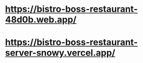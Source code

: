 # https://bistro-boss-restaurant-48d0b.web.app/
# https://bistro-boss-restaurant-server-snowy.vercel.app/